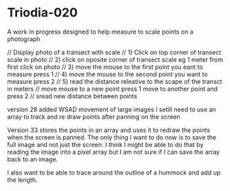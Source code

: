 # Triodia-020

A work in progress
designed to help measure to scale points on a photograph

// Display photo of a transect with scale 
// 1) Click on top corner of transect scale in photo
// 2) click on oposite corner of transect scale eg 1 meter from first click on photo
// 3) move the mouse to the first point you eant to measure press 1
// 4) move the mouse to the second point you want to measure press 2
// 5) read the distance releative to the scape of the transct in meters
// move mouse to a new point press 1 move to another point and press 2 
// sread new distance between points

version 28  added WSAD movement of large images
I setill need to use an array to track and re draw points after panning on the screen

Version 33 stores the points in an array and uses it to redraw the points when the screen is panned.
The only thing I want to do now is to save the full image and not just the screen.
I think I might be able to do that by reading the image into a pixel array but I am not sure if I can save the array back to an image.

I also want to be able to trace around the outline of a hummock and add up the length.

